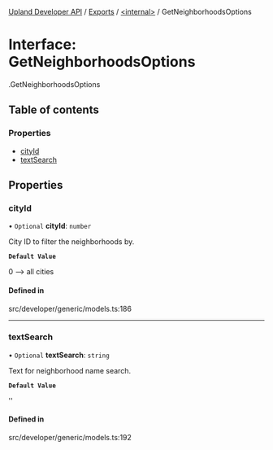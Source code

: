 [Upland Developer API](../README.md) / [Exports](../modules.md) / [<internal\>](../modules/internal_.md) / GetNeighborhoodsOptions

# Interface: GetNeighborhoodsOptions

[<internal>](../modules/internal_.md).GetNeighborhoodsOptions

## Table of contents

### Properties

- [cityId](internal_.GetNeighborhoodsOptions.md#cityid)
- [textSearch](internal_.GetNeighborhoodsOptions.md#textsearch)

## Properties

### cityId

• `Optional` **cityId**: `number`

City ID to filter the neighborhoods by.

**`Default Value`**

0 --> all cities

#### Defined in

src/developer/generic/models.ts:186

___

### textSearch

• `Optional` **textSearch**: `string`

Text for neighborhood name search.

**`Default Value`**

''

#### Defined in

src/developer/generic/models.ts:192
